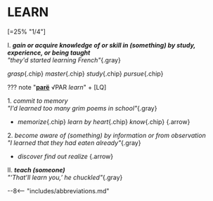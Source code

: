 # LEARN

[=25% "1/4"]

I. ***gain or acquire knowledge of or skill in (something) by study, experience, or being taught***<br>
*"they'd started learning French"*{.gray}

*grasp*{.chip} *master*{.chip} *study*{.chip} *pursue*{.chip}

??? note "[**parë**](https://eldamo.org/content/words/word-2861952767.html) √PAR *learn*"
	+ [LQ]

1\. *commit to memory*<br>
*"I'd learned too many grim poems in school"*{.gray}

+ *memorize*{.chip} *learn by heart*{.chip} *know*{.chip}
{.arrow}

2\. *become aware of (something) by information or from observation*<br>
*"I learned that they had eaten already"*{.gray}

+ *discover* *find out* *realize*
{.arrow}

II. ***teach (someone)***<br>
*"‘That'll learn you,’ he chuckled"*{.gray}

--8<-- "includes/abbreviations.md"